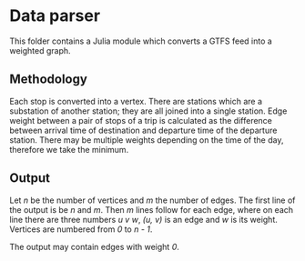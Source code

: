 # Data parser

This folder contains a Julia module which converts a GTFS feed into a weighted graph.

## Methodology

Each stop is converted into a vertex.
There are stations which are a substation of another station; they are all joined into a single station.
Edge weight between a pair of stops of a trip is calculated as the difference between arrival time of destination and departure time of the departure station.
There may be multiple weights depending on the time of the day, therefore we take the minimum.

## Output

Let *n* be the number of vertices and *m* the number of edges.
The first line of the output is be *n* and *m*.
Then *m* lines follow for each edge, where on each line there are three numbers *u v w*, *(u, v)* is an edge and *w* is its weight.
Vertices are numbered from *0* to *n - 1*.

The output may contain edges with weight *0*.

